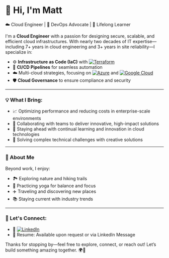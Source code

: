# 👋 Hi, I'm Matt

☁️ Cloud Engineer | 🚀 DevOps Advocate | 🌱 Lifelong Learner

I'm a **Cloud Engineer** with a passion for designing secure, scalable, and efficient cloud infrastructures. With nearly two decades of IT expertise—including 7+ years in cloud engineering and 3+ years in site reliability—I specialize in:

- ⚙️ **Infrastructure as Code (IaC)** with [![Terraform](https://img.shields.io/badge/Terraform-623CE4?style=flat&logo=terraform&logoColor=white)](https://www.terraform.io/)
- 🚀 **CI/CD Pipelines** for seamless automation
- ☁️ Multi-cloud strategies, focusing on [![Azure](https://img.shields.io/badge/Azure-0078D4?style=flat&logo=microsoft-azure&logoColor=white)](https://azure.microsoft.com/) and [![Google Cloud](https://img.shields.io/badge/Google_Cloud-4285F4?style=flat&logo=google-cloud&logoColor=white)](https://cloud.google.com/)
- 🛡️ **Cloud Governance** to ensure compliance and security

---

### 💡 What I Bring:

- 📈 Optimizing performance and reducing costs in enterprise-scale environments
- 🤝 Collaborating with teams to deliver innovative, high-impact solutions
- 🧠 Staying ahead with continual learning and innovation in cloud technologies
- 🔧 Solving complex technical challenges with creative solutions

---

### 🌱 About Me

Beyond work, I enjoy:
- 🏞️ Exploring nature and hiking trails
- 🧘 Practicing yoga for balance and focus
- ✈️ Traveling and discovering new places
- 📚 Staying current with industry trends

---

### 🌟 Let's Connect:

- 🔗 [![LinkedIn](https://img.shields.io/badge/LinkedIn-0077B5?style=flat&logo=linkedin&logoColor=white)](https://www.linkedin.com/in/mrtirey/)
- 📜 Resume: Available upon request or via LinkedIn Message

Thanks for stopping by—feel free to explore, connect, or reach out! Let’s build something amazing together. 🌍🚀
